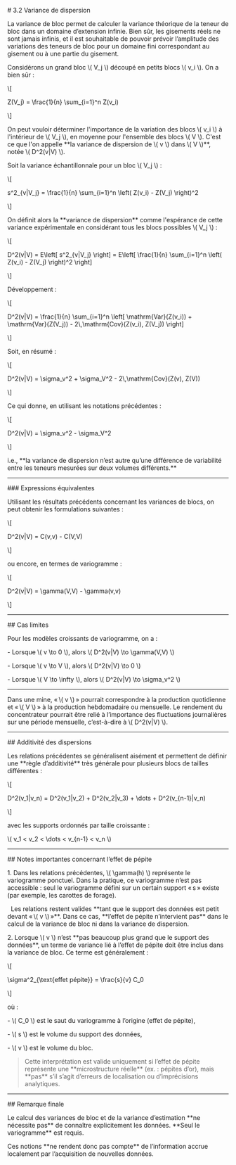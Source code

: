 \# 3.2 Variance de dispersion



La variance de bloc permet de calculer la variance théorique de la teneur de bloc dans un domaine d’extension infinie. Bien sûr, les gisements réels ne sont jamais infinis, et il est souhaitable de pouvoir prévoir l’amplitude des variations des teneurs de bloc pour un domaine fini correspondant au gisement ou à une partie du gisement.



Considérons un grand bloc \\( V\_j \\) découpé en petits blocs \\( v\_i \\). On a bien sûr :



\\\[

Z(V\_j) = \\frac{1}{n} \\sum\_{i=1}^n Z(v\_i)

\\]



On peut vouloir déterminer l'importance de la variation des blocs \\( v\_i \\) à l'intérieur de \\( V\_j \\), en moyenne pour l'ensemble des blocs \\( V \\). C'est ce que l'on appelle \*\*la variance de dispersion de \\( v \\) dans \\( V \\)\*\*, notée \\( D^2(v|V) \\).



Soit la variance échantillonnale pour un bloc \\( V\_j \\) :



\\\[

s^2\_{v|V\_j} = \\frac{1}{n} \\sum\_{i=1}^n \\left( Z(v\_i) - Z(V\_j) \\right)^2

\\]



On définit alors la \*\*variance de dispersion\*\* comme l'espérance de cette variance expérimentale en considérant tous les blocs possibles \\( V\_j \\) :



\\\[

D^2(v|V) = E\\left\[ s^2\_{v|V\_j} \\right] = E\\left\[ \\frac{1}{n} \\sum\_{i=1}^n \\left( Z(v\_i) - Z(V\_j) \\right)^2 \\right]

\\]



Développement :



\\\[

D^2(v|V) = \\frac{1}{n} \\sum\_{i=1}^n \\left\[ \\mathrm{Var}(Z(v\_i)) + \\mathrm{Var}(Z(V\_j)) - 2\\,\\mathrm{Cov}(Z(v\_i), Z(V\_j)) \\right]

\\]



Soit, en résumé :



\\\[

D^2(v|V) = \\sigma\_v^2 + \\sigma\_V^2 - 2\\,\\mathrm{Cov}(Z(v), Z(V))

\\]



Ce qui donne, en utilisant les notations précédentes :



\\\[

D^2(v|V) = \\sigma\_v^2 - \\sigma\_V^2

\\]



i.e., \*\*la variance de dispersion n’est autre qu’une différence de variabilité entre les teneurs mesurées sur deux volumes différents.\*\*



---



\### Expressions équivalentes



Utilisant les résultats précédents concernant les variances de blocs, on peut obtenir les formulations suivantes :



\\\[

D^2(v|V) = C(v,v) - C(V,V)

\\]



ou encore, en termes de variogramme :



\\\[

D^2(v|V) = \\gamma(V,V) - \\gamma(v,v)

\\]



---



\## Cas limites



Pour les modèles croissants de variogramme, on a :



\- Lorsque \\( v \\to 0 \\), alors \\( D^2(v|V) \\to \\gamma(V,V) \\)

\- Lorsque \\( v \\to V \\), alors \\( D^2(v|V) \\to 0 \\)

\- Lorsque \\( V \\to \\infty \\), alors \\( D^2(v|V) \\to \\sigma\_v^2 \\)



---



Dans une mine, « \\( v \\) » pourrait correspondre à la production quotidienne et « \\( V \\) » à la production hebdomadaire ou mensuelle. Le rendement du concentrateur pourrait être relié à l’importance des fluctuations journalières sur une période mensuelle, c’est-à-dire à \\( D^2(v|V) \\).



---



\## Additivité des dispersions



Les relations précédentes se généralisent aisément et permettent de définir une \*\*règle d’additivité\*\* très générale pour plusieurs blocs de tailles différentes :



\\\[

D^2(v\_1|v\_n) = D^2(v\_1|v\_2) + D^2(v\_2|v\_3) + \\dots + D^2(v\_{n-1}|v\_n)

\\]



avec les supports ordonnés par taille croissante :  

\\( v\_1 < v\_2 < \\dots < v\_{n-1} < v\_n \\)



---



\## Notes importantes concernant l’effet de pépite



1\. Dans les relations précédentes, \\( \\gamma(h) \\) représente le variogramme ponctuel. Dans la pratique, ce variogramme n’est pas accessible : seul le variogramme défini sur un certain support « s » existe (par exemple, les carottes de forage).



&nbsp;  Les relations restent valides \*\*tant que le support des données est petit devant « \\( v \\) »\*\*. Dans ce cas, \*\*l’effet de pépite n’intervient pas\*\* dans le calcul de la variance de bloc ni dans la variance de dispersion.



2\. Lorsque \\( v \\) n’est \*\*pas beaucoup plus grand que le support des données\*\*, un terme de variance lié à l’effet de pépite doit être inclus dans la variance de bloc. Ce terme est généralement :



\\\[

\\sigma^2\_{\\text{effet pépite}} = \\frac{s}{v} C\_0

\\]



où :

\- \\( C\_0 \\) est le saut du variogramme à l’origine (effet de pépite),

\- \\( s \\) est le volume du support des données,

\- \\( v \\) est le volume du bloc.



> Cette interprétation est valide uniquement si l’effet de pépite représente une \*\*microstructure réelle\*\* (ex. : pépites d’or), mais \*\*pas\*\* s’il s’agit d’erreurs de localisation ou d’imprécisions analytiques.



---



\## Remarque finale



Le calcul des variances de bloc et de la variance d’estimation \*\*ne nécessite pas\*\* de connaître explicitement les données. \*\*Seul le variogramme\*\* est requis.  

Ces notions \*\*ne rendent donc pas compte\*\* de l’information accrue localement par l’acquisition de nouvelles données.






